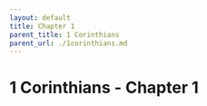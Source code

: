 ```yaml
---
layout: default
title: Chapter 1
parent_title: 1 Corinthians
parent_url: ./1corinthians.md
---
```


# 1 Corinthians - Chapter 1
